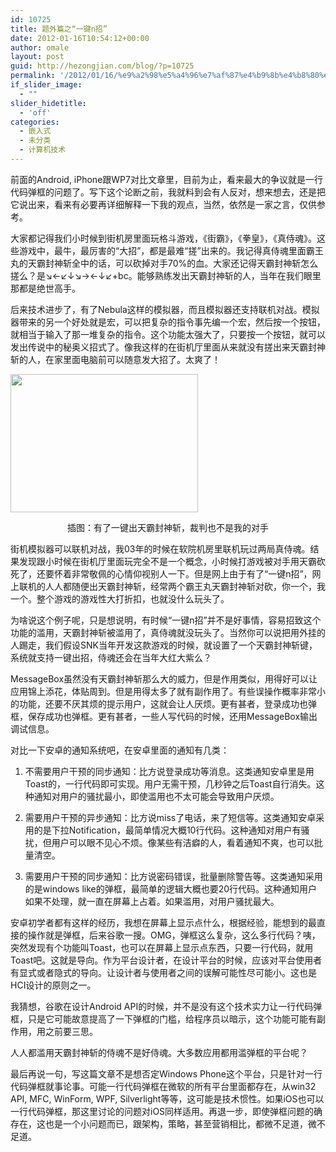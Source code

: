```yaml
---
id: 10725
title: 题外篇之“一键n招”
date: 2012-01-16T10:54:12+00:00
author: omale
layout: post
guid: http://hezongjian.com/blog/?p=10725
permalink: '/2012/01/16/%e9%a2%98%e5%a4%96%e7%af%87%e4%b9%8b%e4%b8%80%e9%94%aen%e6%8b%9b/'
if_slider_image:
  - ""
slider_hidetitle:
  - 'off'
categories:
  - 嵌入式
  - 未分类
  - 计算机技术
---
```

前面的Android, iPhone跟WP7对比文章里，目前为止，看来最大的争议就是一行代码弹框的问题了。写下这个论断之前，我就料到会有人反对，想来想去，还是把它说出来，看来有必要再详细解释一下我的观点，当然，依然是一家之言，仅供参考。

大家都记得我们小时候到街机房里面玩格斗游戏，《街霸》，《拳皇》，《真侍魂》。这些游戏中，最牛，最厉害的“大招”，都是最难“搓”出来的。我记得真侍魂里面霸王丸的天霸封神斩全中的话，可以砍掉对手70%的血。大家还记得天霸封神斩怎么搓么？是↘←↙↓↘→←↓↙+bc。能够熟练发出天霸封神斩的人，当年在我们眼里那都是绝世高手。

后来技术进步了，有了Nebula这样的模拟器，而且模拟器还支持联机对战。模拟器带来的另一个好处就是宏，可以把复杂的指令事先编一个宏，然后按一个按钮，就相当于输入了那一堆复杂的指令。这个功能太强大了，只要按一个按钮，就可以发出传说中的秘奥义招式了。像我这样的在街机厅里面从来就没有搓出来天霸封神斩的人，在家里面电脑前可以随意发大招了。太爽了！

[<img class="aligncenter size-medium wp-image-10726" title="WINKAWAKS_2005713041494" src="http://hezongjian.com/blog/wp-content/uploads/2012/01/WINKAWAKS_2005713041494-300x221.gif" alt="" width="300" height="221" />](http://hezongjian.com/blog/wp-content/uploads/2012/01/WINKAWAKS_2005713041494.gif)

<p style="text-align: center;">
  插图：有了一键出天霸封神斩，裁判也不是我的对手
</p>

街机模拟器可以联机对战，我03年的时候在软院机房里联机玩过两局真侍魂。结果发现跟小时候在街机厅里面玩完全不是一个概念，小时候打游戏被对手用天霸砍死了，还要怀着非常敬佩的心情仰视别人一下。但是网上由于有了“一键n招”，网上联机的人人都随便出天霸封神斩，经常两个霸王丸天霸封神斩对砍，你一个，我一个。整个游戏的游戏性大打折扣，也就没什么玩头了。

为啥说这个例子呢，只是想说明，有时候“一键n招”并不是好事情，容易招致这个功能的滥用，天霸封神斩被滥用了，真侍魂就没玩头了。当然你可以说把用外挂的人踢走，我们假设SNK当年开发这款游戏的时候，就设置了一个天霸封神斩键，系统就支持一键出招，侍魂还会在当年大红大紫么？

MessageBox虽然没有天霸封神斩那么大的威力，但是作用类似，用得好可以让应用锦上添花，体贴周到。但是用得太多了就有副作用了。有些误操作概率非常小的功能，还要不厌其烦的提示用户，这就会让人厌烦。更有甚者，登录成功也弹框，保存成功也弹框。更有甚者，一些人写代码的时候，还用MessageBox输出调试信息。

对比一下安卓的通知系统吧，在安卓里面的通知有几类：

1. 不需要用户干预的同步通知：比方说登录成功等消息。这类通知安卓里是用Toast的，一行代码即可实现。用户无需干预，几秒钟之后Toast自行消失。这种通知对用户的骚扰最小，即使滥用也不太可能会导致用户厌烦。

2. 需要用户干预的异步通知：比方说miss了电话，来了短信等。这类通知安卓采用的是下拉Notification，最简单情况大概10行代码。这种通知对用户有骚扰，但用户可以眼不见心不烦。像某些有洁癖的人，看着通知不爽，也可以批量清空。

3. 需要用户干预的同步通知：比方说密码错误，批量删除警告等。这类通知采用的是windows like的弹框，最简单的逻辑大概也要20行代码。这种通知用户如果不处理，就一直在屏幕上占着。如果滥用，对用户骚扰最大。

安卓初学者都有这样的经历，我想在屏幕上显示点什么，根据经验，能想到的最直接的操作就是弹框，后来谷歌一搜。OMG，弹框这么复杂，这么多行代码？咦，突然发现有个功能叫Toast，也可以在屏幕上显示点东西，只要一行代码，就用Toast吧。这就是导向。作为平台设计者，在设计平台的时候，应该对平台使用者有显式或者隐式的导向。让设计者与使用者之间的误解可能性尽可能小。这也是HCI设计的原则之一。

我猜想，谷歌在设计Android API的时候，并不是没有这个技术实力让一行代码弹框，只是它可能故意提高了一下弹框的门槛，给程序员以暗示，这个功能可能有副作用，用之前要三思。

人人都滥用天霸封神斩的侍魂不是好侍魂。大多数应用都用滥弹框的平台呢？

最后再说一句，写这篇文章不是想否定Windows Phone这个平台，只是针对一行代码弹框就事论事。可能一行代码弹框在微软的所有平台里面都存在，从win32 API, MFC, WinForm, WPF, Silverlight等等，这可能是技术惯性。如果iOS也可以一行代码弹框，那这里讨论的问题对iOS同样适用。再退一步，即使弹框问题的确存在，这也是一个小问题而已，跟架构，策略，甚至营销相比，都微不足道，微不足道。

&nbsp;